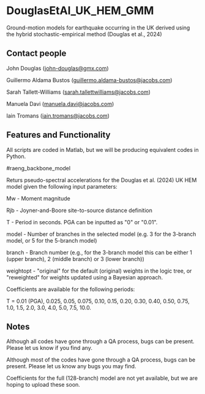 # DouglasEtAl_UK_HEM_GMM
Ground-motion models for earthquake occurring in the UK derived using the hybrid stochastic-empirical method (Douglas et al., 2024)


## Contact people
John Douglas (john-douglas@gmx.com)

Guillermo Aldama Bustos (guillermo.aldama-bustos@jacobs.com)

Sarah Tallett-Williams (sarah.tallettwilliams@jacobs.com)

Manuela Davi (manuela.davi@jacobs.com)

Iain Tromans (iain.tromans@jacobs.com)


## Features and Functionality

All scripts are coded in Matlab, but we will be producing equivalent codes in Python.

#raeng_backbone_model

Returs pseudo-spectral accelerations for the Douglas et al. (2024) UK HEM model given the following input parameters:

Mw - Moment magnitude

Rjb - Joyner-and-Boore site-to-source distance definition

T - Period in seconds. PGA can be inputted as "0" or "0.01". 

model - Number of branches in the selected model (e.g. 3 for the 3-branch model, or 5 for the 5-branch model)

branch - Branch number (e.g., for the 3-branch model this can be either 1 (upper branch), 2 (middle branch) or 3 (lower branch))

weightopt - "original" for the default (original) weights in the logic tree, or "reweighted" for weights updated using a Bayesian approach. 

Coefficients are available for the following periods:

T = 0.01 (PGA), 0.025, 0.05, 0.075, 0.10, 0.15, 0.20, 0.30, 0.40, 0.50, 0.75, 1.0, 1.5, 2.0, 3.0, 4.0, 5.0, 7.5, 10.0.


## Notes
Although all codes have gone through a QA process, bugs can be present. 
Please let us know if you find any.

Although most of the codes have gone through a QA process, bugs can be present. 
Please let us know any bugs you may find.

Coefficients for the full (128-branch) model are not yet available, but we are hoping to upload these soon.


